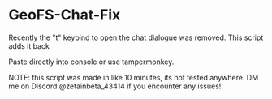 # GeoFS-Chat-Fix
Recently the "t" keybind to open the chat dialogue was removed. This script adds it back

Paste directly into console or use tampermonkey.

NOTE: this script was made in like 10 minutes, its not tested anywhere. DM me on Discord @zetainbeta_43414 if you encounter any issues!
